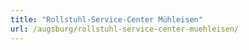 ```yaml
---
title: "Rollstuhl-Service-Center Mühleisen"
url: /augsburg/rollstuhl-service-center-muehleisen/
---
```

